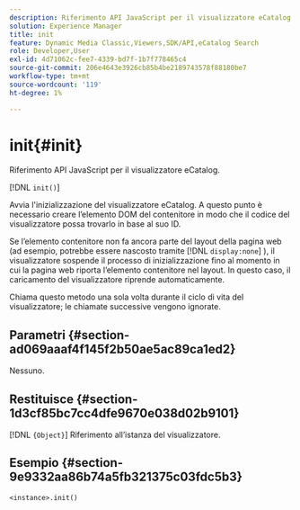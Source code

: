 ```yaml
---
description: Riferimento API JavaScript per il visualizzatore eCatalog.
solution: Experience Manager
title: init
feature: Dynamic Media Classic,Viewers,SDK/API,eCatalog Search
role: Developer,User
exl-id: 4d71062c-fee7-4339-bd7f-1b7f778465c4
source-git-commit: 206e4643e3926cb85b4be2189743578f88180be7
workflow-type: tm+mt
source-wordcount: '119'
ht-degree: 1%

---
```


# init{#init}

Riferimento API JavaScript per il visualizzatore eCatalog.

[!DNL `init()`]

Avvia l&#39;inizializzazione del visualizzatore eCatalog. A questo punto è necessario creare l’elemento DOM del contenitore in modo che il codice del visualizzatore possa trovarlo in base al suo ID.

Se l’elemento contenitore non fa ancora parte del layout della pagina web (ad esempio, potrebbe essere nascosto tramite [!DNL `display:none`] ), il visualizzatore sospende il processo di inizializzazione fino al momento in cui la pagina web riporta l’elemento contenitore nel layout. In questo caso, il caricamento del visualizzatore riprende automaticamente.

Chiama questo metodo una sola volta durante il ciclo di vita del visualizzatore; le chiamate successive vengono ignorate.

## Parametri {#section-ad069aaaf4f145f2b50ae5ac89ca1ed2}

Nessuno.

## Restituisce {#section-1d3cf85bc7cc4dfe9670e038d02b9101}

[!DNL `{Object}`] Riferimento all’istanza del visualizzatore.

## Esempio {#section-9e9332aa86b74a5fb321375c03fdc5b3}

```
<instance>.init()
```
